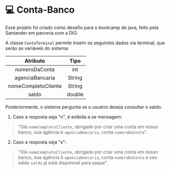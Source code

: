 # 💻 Conta-Banco

Esse projeto foi criado como desafio para o bootcamp de java, feito pela Santander em parceria com a DIO.

A classe `ContaTerminal` permite inserir os seguintes dados via terminal, que serão as variáveis do sistema:

Atributo   | Tipo
:-------: | :------:
numeroDaConta | int
agenciaBancaria | String
nomeCompletoCliente | String
saldo | double

Posteriormente, o sistema pergunta se o usuário deseja consultar o saldo.
1. Caso a resposta seja "n", é exibida a se mensagem:
> "Olá `nomeCompletoCliente`, obrigado por criar uma conta em nosso banco, sua agência é `agenciaBancaria`, conta `numeroDaConta`".

2. Caso a resposta seja "s": 
> "Olá `nomeCompletoCliente`, obrigado por criar uma conta em nosso banco, sua agência é `agenciaBancaria`, conta `numeroDaConta` e seu saldo `saldo` já está disponível para saque".

